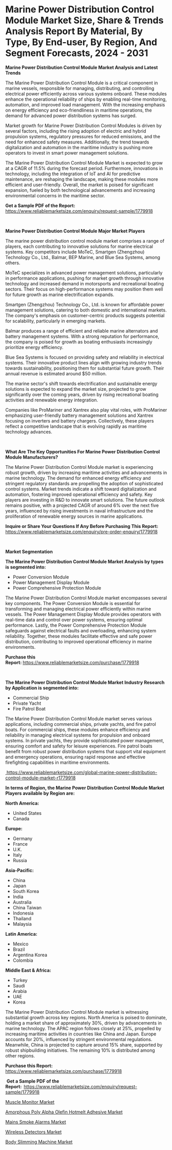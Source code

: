 <p><h1>Marine Power Distribution Control Module Market Size, Share & Trends Analysis Report By Material, By Type, By End-user, By Region, And Segment Forecasts, 2024 - 2031</h1></p><p><strong>Marine Power Distribution Control Module Market Analysis and Latest Trends</strong></p>
<p><p>The Marine Power Distribution Control Module is a critical component in marine vessels, responsible for managing, distributing, and controlling electrical power efficiently across various systems onboard. These modules enhance the operational reliability of ships by enabling real-time monitoring, automation, and improved load management. With the increasing emphasis on energy efficiency and eco-friendliness in maritime operations, the demand for advanced power distribution systems has surged.</p><p>Market growth for Marine Power Distribution Control Modules is driven by several factors, including the rising adoption of electric and hybrid propulsion systems, regulatory pressures for reduced emissions, and the need for enhanced safety measures. Additionally, the trend towards digitalization and automation in the maritime industry is pushing more operators to invest in smart power management solutions.</p><p>The Marine Power Distribution Control Module Market is expected to grow at a CAGR of 11.5% during the forecast period. Furthermore, innovations in technology, including the integration of IoT and AI for predictive maintenance, are reshaping the landscape, making these modules more efficient and user-friendly. Overall, the market is poised for significant expansion, fueled by both technological advancements and increasing environmental concerns in the maritime sector.</p></p>
<p><strong>Get a Sample PDF of the Report:&nbsp;</strong> <a href="https://www.reliablemarketsize.com/enquiry/request-sample/1779918?utm_campaign=1131&utm_medium=2&utm_source=Github&utm_content=ia&utm_term=19122024&utm_id=marine-power-distribution-control-module">https://www.reliablemarketsize.com/enquiry/request-sample/1779918</a></p>
<p>&nbsp;</p>
<p><strong>Marine Power Distribution Control Module Major Market Players</strong></p>
<p><p>The marine power distribution control module market comprises a range of players, each contributing to innovative solutions for marine electrical systems. Key competitors include MoTeC, Smartgen (Zhengzhou) Technology Co., Ltd., Balmar, BEP Marine, and Blue Sea Systems, among others.</p><p>MoTeC specializes in advanced power management solutions, particularly in performance applications, pushing for market growth through innovative technology and increased demand in motorsports and recreational boating sectors. Their focus on high-performance systems may position them well for future growth as marine electrification expands.</p><p>Smartgen (Zhengzhou) Technology Co., Ltd. is known for affordable power management solutions, catering to both domestic and international markets. The company's emphasis on customer-centric products suggests potential for scalability, particularly in emerging markets.</p><p>Balmar produces a range of efficient and reliable marine alternators and battery management systems. With a strong reputation for performance, the company is poised for growth as boating enthusiasts increasingly prioritize energy efficiency.</p><p>Blue Sea Systems is focused on providing safety and reliability in electrical systems. Their innovative product lines align with growing industry trends towards sustainability, positioning them for substantial future growth. Their annual revenue is estimated around $50 million.</p><p>The marine sector's shift towards electrification and sustainable energy solutions is expected to expand the market size, projected to grow significantly over the coming years, driven by rising recreational boating activities and renewable energy integration.</p><p>Companies like ProMariner and Xantrex also play vital roles, with ProMariner emphasizing user-friendly battery management solutions and Xantrex focusing on inverters and battery chargers. Collectively, these players reflect a competitive landscape that is evolving rapidly as maritime technology advances. </p></p>
<p>&nbsp;</p>
<p><strong>What Are The Key Opportunities For Marine Power Distribution Control Module Manufacturers?</strong></p>
<p><p>The Marine Power Distribution Control Module market is experiencing robust growth, driven by increasing maritime activities and advancements in marine technology. The demand for enhanced energy efficiency and stringent regulatory standards are propelling the adoption of sophisticated control systems. Market trends indicate a shift toward digitalization and automation, fostering improved operational efficiency and safety. Key players are investing in R&D to innovate smart solutions. The future outlook remains positive, with a projected CAGR of around 6% over the next five years, influenced by rising investments in naval infrastructure and the proliferation of renewable energy sources in marine applications.</p></p>
<p><strong>Inquire or Share Your Questions If Any Before Purchasing This Report:</strong> <a href="https://www.reliablemarketsize.com/enquiry/pre-order-enquiry/1779918?utm_campaign=1131&utm_medium=2&utm_source=Github&utm_content=ia&utm_term=19122024&utm_id=marine-power-distribution-control-module">https://www.reliablemarketsize.com/enquiry/pre-order-enquiry/1779918</a></p>
<p>&nbsp;</p>
<p><strong>Market Segmentation</strong></p>
<p><strong>The Marine Power Distribution Control Module Market Analysis by types is segmented into:</strong></p>
<p><ul><li>Power Conversion Module</li><li>Power Management Display Module</li><li>Power Comprehensive Protection Module</li></ul></p>
<p><p>The Marine Power Distribution Control Module market encompasses several key components. The Power Conversion Module is essential for transforming and managing electrical power efficiently within marine vessels. The Power Management Display Module provides operators with real-time data and control over power systems, ensuring optimal performance. Lastly, the Power Comprehensive Protection Module safeguards against electrical faults and overloading, enhancing system reliability. Together, these modules facilitate effective and safe power distribution, contributing to improved operational efficiency in marine environments.</p></p>
<p><strong>Purchase this Report:&nbsp;</strong><a href="https://www.reliablemarketsize.com/purchase/1779918?utm_campaign=1131&utm_medium=2&utm_source=Github&utm_content=ia&utm_term=19122024&utm_id=marine-power-distribution-control-module">https://www.reliablemarketsize.com/purchase/1779918</a></p>
<p>&nbsp;</p>
<p><strong>The Marine Power Distribution Control Module Market Industry Research by Application is segmented into:</strong></p>
<p><ul><li>Commercial Ship</li><li>Private Yacht</li><li>Fire Patrol Boat</li></ul></p>
<p><p>The Marine Power Distribution Control Module market serves various applications, including commercial ships, private yachts, and fire patrol boats. For commercial ships, these modules enhance efficiency and reliability in managing electrical systems for propulsion and onboard systems. In private yachts, they provide sophisticated power management, ensuring comfort and safety for leisure experiences. Fire patrol boats benefit from robust power distribution systems that support vital equipment and emergency operations, ensuring rapid response and effective firefighting capabilities in maritime environments.</p></p>
<p><a href="https://www.reliablemarketsize.com/global-marine-power-distribution-control-module-market-r1779918?utm_campaign=1131&utm_medium=2&utm_source=Github&utm_content=ia&utm_term=19122024&utm_id=marine-power-distribution-control-module">&nbsp;https://www.reliablemarketsize.com/global-marine-power-distribution-control-module-market-r1779918</a></p>
<p><strong>In terms of Region, the Marine Power Distribution Control Module Market Players available by Region are:</strong></p>
<p>
    <p> <strong> North America: </strong>
        <ul>
            <li>United States</li>
            <li>Canada</li>
        </ul>
        </p> 
    <p> <strong> Europe: </strong>
        <ul>
            <li>Germany</li>
            <li>France</li>
            <li>U.K.</li>
            <li>Italy</li>
            <li>Russia</li>
        </ul>
        </p> 
    <p> <strong> Asia-Pacific: </strong>
        <ul>
            <li>China</li>
            <li>Japan</li>
            <li>South Korea</li>
            <li>India</li>
            <li>Australia</li>
            <li>China Taiwan</li>
            <li>Indonesia</li>
            <li>Thailand</li>
            <li>Malaysia</li>
        </ul>
        </p> 
    <p> <strong> Latin America: </strong>
        <ul>
            <li>Mexico</li>
            <li>Brazil</li>
            <li>Argentina Korea</li>
            <li>Colombia</li>
        </ul>
        </p> 
    <p> <strong> Middle East & Africa: </strong>
        <ul>
            <li>Turkey</li>
            <li>Saudi</li>
            <li>Arabia</li>
            <li>UAE</li>
            <li>Korea</li>
        </ul>
    </p>
    </p>
<p><p>The Marine Power Distribution Control Module market is witnessing substantial growth across key regions. North America is poised to dominate, holding a market share of approximately 30%, driven by advancements in marine technology. The APAC region follows closely at 25%, propelled by increasing maritime activities in countries like China and Japan. Europe accounts for 20%, influenced by stringent environmental regulations. Meanwhile, China is projected to capture around 15% share, supported by robust shipbuilding initiatives. The remaining 10% is distributed among other regions.</p></p>
<p><strong>Purchase this Report: </strong><a href="https://www.reliablemarketsize.com/purchase/1779918?utm_campaign=1131&utm_medium=2&utm_source=Github&utm_content=ia&utm_term=19122024&utm_id=marine-power-distribution-control-module">https://www.reliablemarketsize.com/purchase/1779918</a></p>
<p>&nbsp;<strong>Get a Sample PDF of the Report:&nbsp;&nbsp;</strong><a href="https://www.reliablemarketsize.com/enquiry/request-sample/1779918?utm_campaign=1131&utm_medium=2&utm_source=Github&utm_content=ia&utm_term=19122024&utm_id=marine-power-distribution-control-module">https://www.reliablemarketsize.com/enquiry/request-sample/1779918</a></p>
<p><strong></strong></p>
<p><p><a href="https://www.linkedin.com/pulse/muscle-monitor-market-projected-significant-growth-competition-yzhbf?utm_campaign=1131&utm_medium=2&utm_source=Github&utm_content=ia&utm_term=19122024&utm_id=marine-power-distribution-control-module">Muscle Monitor Market</a></p><p><a href="https://github.com/CliffMedina6/Market-Research-Report-List-7/blob/main/amorphous-poly-alpha-olefin-hotmelt-adhesive-market.md?utm_campaign=1131&utm_medium=2&utm_source=Github&utm_content=ia&utm_term=19122024&utm_id=marine-power-distribution-control-module">Amorphous Poly Alpha Olefin Hotmelt Adhesive Market</a></p><p><a href="https://www.linkedin.com/pulse/mains-smoke-alarms-market-trends-forecast-growth-potential-64-ujspf?utm_campaign=1131&utm_medium=2&utm_source=Github&utm_content=ia&utm_term=19122024&utm_id=marine-power-distribution-control-module">Mains Smoke Alarms Market</a></p><p><a href="https://www.linkedin.com/pulse/in-depth-analysis-size-wireless-detectors-market-its-anticipated-nep6f?utm_campaign=1131&utm_medium=2&utm_source=Github&utm_content=ia&utm_term=19122024&utm_id=marine-power-distribution-control-module">Wireless Detectors Market</a></p><p><a href="https://www.linkedin.com/pulse/comprehensive-body-slimming-machine-report-industry-analysis-cxr2f?utm_campaign=1131&utm_medium=2&utm_source=Github&utm_content=ia&utm_term=19122024&utm_id=marine-power-distribution-control-module">Body Slimming Machine Market</a></p></p>